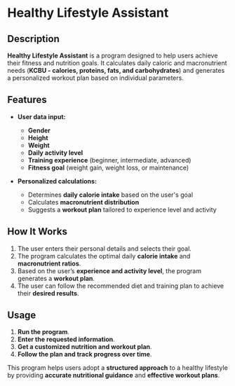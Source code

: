 # Healthy Lifestyle Assistant

## Description  
**Healthy Lifestyle Assistant** is a program designed to help users achieve their fitness and nutrition goals. It calculates daily caloric and macronutrient needs (**KCBU - calories, proteins, fats, and carbohydrates**) and generates a personalized workout plan based on individual parameters.

## Features  
- **User data input:**  
  - **Gender**  
  - **Height**  
  - **Weight**  
  - **Daily activity level**  
  - **Training experience** (beginner, intermediate, advanced)  
  - **Fitness goal** (weight gain, weight loss, or maintenance)  

- **Personalized calculations:**  
  - Determines **daily calorie intake** based on the user's goal  
  - Calculates **macronutrient distribution**  
  - Suggests a **workout plan** tailored to experience level and activity  

## How It Works  
1. The user enters their personal details and selects their goal.  
2. The program calculates the optimal daily **calorie intake** and **macronutrient ratios**.  
3. Based on the user’s **experience and activity level**, the program generates a **workout plan**.  
4. The user can follow the recommended diet and training plan to achieve their **desired results**.  

## Usage  
1. **Run the program**.  
2. **Enter the requested information**.  
3. **Get a customized nutrition and workout plan**.  
4. **Follow the plan and track progress over time**.  

This program helps users adopt a **structured approach** to a healthy lifestyle by providing **accurate nutritional guidance** and **effective workout plans**.
